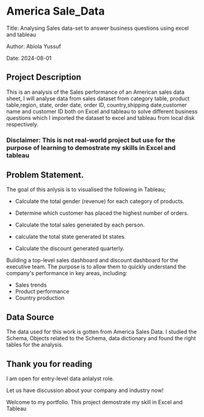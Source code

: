 #  America Sale_Data

Title: Analysing Sales data-set to answer business questions using excel and tableau

Author: Abiola Yussuf

Date: 2024-08-01

## Project Description

This is an analysis of the Sales performance of an American sales data sheet, I will analyse data from sales dataset from category table, product table,region, state, order date, order ID, country,shipping date,customer name and customer ID both on Excel and tableau to solve different business questions which I imported the dataset to excel and tableau from local disk respectively.

### Disclaimer: This is not real-world project but use for the purpose of learning to demostrate my skills in Excel and tableau

## Problem Statement.

The goal of this anlysis is to visualised the following in Tableau;

- Calculate the total gender (revenue) for each category of products.

- Determine which customer has placed the highest number of orders.

- Calculate the total sales generated by each person.

- calculate the total state generated bt states.

- Calculate the discount generated quarterly.

Building a top-level sales dashboard and discount dashboard for the executive team. The purpose is to allow them to quickly understand the company's performance in key areas, including:

- Sales trends
- Product performance
- Country production

## Data Source
The data used for this work is gotten from America Sales Data. I studied the Schema, Objects related to the Schema, data dictionary and found the right tables for the analysis.

## Thank you for reading

I am open for entry-level data anlalyst role.

Let us have discussion about your company and industry now!

Welcome to my portfolio. This project demostrate my skill in Excel and Tableau
